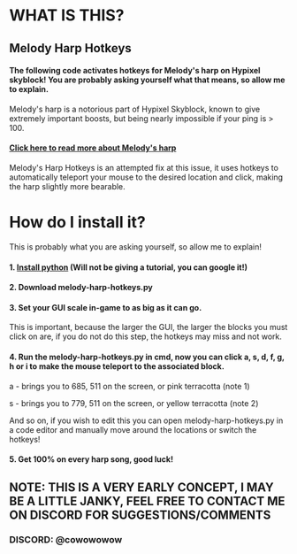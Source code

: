 
# WHAT IS THIS?
## Melody Harp Hotkeys
#### The following code activates hotkeys for Melody's harp on Hypixel skyblock! You are probably asking yourself what that means, so allow me to explain.

Melody's harp is a notorious part of Hypixel Skyblock, known to give extremely important boosts, but being nearly impossible if your ping is > 100.

#### [Click here to read more about Melody's harp ](https://hypixel-skyblock.fandom.com/wiki/Melody)


Melody's Harp Hotkeys is an attempted fix at this issue, it uses hotkeys to automatically teleport your mouse to the desired location and click, making the harp slightly more bearable.

# How do I install it?
This is probably what you are asking yourself, so allow me to explain!

#### 1. [Install python](https://www.python.org/) (Will not be giving a tutorial, you can google it!)
#### 2. Download melody-harp-hotkeys.py

#### 3. Set your GUI scale in-game to as big as it can go.
This is important, because the larger the GUI, the larger the blocks you must click on are, if you do not do this step, the hotkeys may miss and not work.

#### 4. Run the melody-harp-hotkeys.py in cmd, now you can click a, s, d, f, g, h or i to make the mouse teleport to the associated block.
a - brings you to 685, 511 on the screen, or pink terracotta (note 1)

s - brings you to 779, 511 on the screen, or yellow terracotta (note 2)

And so on, if you wish to edit this you can open  melody-harp-hotkeys.py in a code editor and manually move around the locations or switch the hotkeys!

#### 5. Get 100% on every harp song, good luck!


## NOTE: THIS IS A VERY EARLY CONCEPT, I MAY BE A LITTLE JANKY, FEEL FREE TO CONTACT ME ON DISCORD FOR SUGGESTIONS/COMMENTS
### DISCORD: @cowowowow



